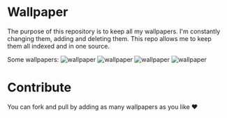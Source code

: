 # Wallpaper
The purpose of this repository is to keep all my wallpapers. I'm constantly changing them, adding and deleting them. This repo allows me to keep them all indexed and in one source.

Some wallpapers:
![wallpaper](https://user-images.githubusercontent.com/22590804/230583100-166f692d-6c98-434e-8ccd-db3869c5f8e5.png)
![wallpaper](https://user-images.githubusercontent.com/22590804/222392924-e807c005-8a98-4806-b6cb-c7735495697d.png)
![wallpaper](https://user-images.githubusercontent.com/22590804/229291777-902caedd-f7bd-4d23-b5c9-3c5f5d5af230.png)
![wallpaper](https://user-images.githubusercontent.com/22590804/229291788-255823cc-8066-4eb4-a0d4-d860fe60dc3e.png)





# Contribute
You can fork and pull by adding as many wallpapers as you like ❤️
